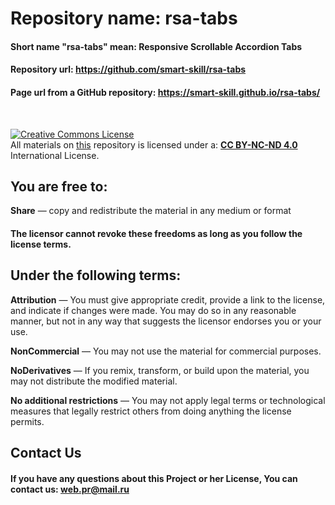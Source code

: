 # Repository name: rsa-tabs
#### Short name __"rsa-tabs"__ mean: __Responsive Scrollable Accordion Tabs__
#### __Repository url__: https://github.com/smart-skill/rsa-tabs
#### __Page url from a GitHub repository__: https://smart-skill.github.io/rsa-tabs/
<br>

<a rel="license" href="http://creativecommons.org/licenses/by-nc-nd/4.0/"><img alt="Creative Commons License" style="border-width:0" src="https://i.creativecommons.org/l/by-nc-nd/4.0/88x31.png" /></a>
<br>All materials on [this](https://github.com/smart-skill/rsa-tabs "rsa-tabs") repository is licensed under a: <a rel="license" href="http://creativecommons.org/licenses/by-nc-nd/4.0/">__CC BY-NC-ND 4.0__</a> International License.

## You are free to:
__Share__ — copy and redistribute the material in any medium or format

#### The licensor cannot revoke these freedoms as long as you follow the license terms.

## Under the following terms:
__Attribution__ — You must give appropriate credit, provide a link to the license, and indicate if changes were made. You may do so in any reasonable manner, but not in any way that suggests the licensor endorses you or your use.

__NonCommercial__ — You may not use the material for commercial purposes.

__NoDerivatives__ — If you remix, transform, or build upon the material, you may not distribute the modified material.

__No additional restrictions__ — You may not apply legal terms or technological measures that legally restrict others from doing anything the license permits.
<br>

## Contact Us
#### If you have any questions about this Project or her License, You can contact us: web.pr@mail.ru